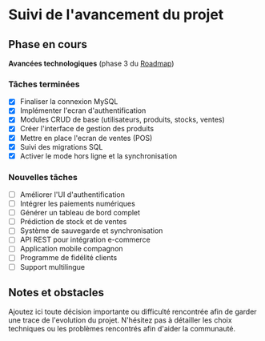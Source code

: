 # Suivi de l'avancement du projet

## Phase en cours
**Avancées technologiques** (phase 3 du [Roadmap](CAHIER_DE_CHARGE.md))

### Tâches terminées
- [x] Finaliser la connexion MySQL
- [x] Implémenter l\'ecran d\'authentification
- [x] Modules CRUD de base (utilisateurs, produits, stocks, ventes)
- [x] Créer l\'interface de gestion des produits
- [x] Mettre en place l\'ecran de ventes (POS)
- [x] Suivi des migrations SQL
- [x] Activer le mode hors ligne et la synchronisation

### Nouvelles tâches
- [ ] Améliorer l\'UI d\'authentification
- [ ] Intégrer les paiements numériques
- [ ] Générer un tableau de bord complet
- [ ] Prédiction de stock et de ventes
- [ ] Système de sauvegarde et synchronisation
- [ ] API REST pour intégration e-commerce
- [ ] Application mobile compagnon
- [ ] Programme de fidélité clients
- [ ] Support multilingue

## Notes et obstacles
Ajoutez ici toute décision importante ou difficulté rencontrée afin de garder une trace de l\'evolution du projet.
N'hésitez pas à détailler les choix techniques ou les problèmes rencontrés afin d'aider la communauté.
